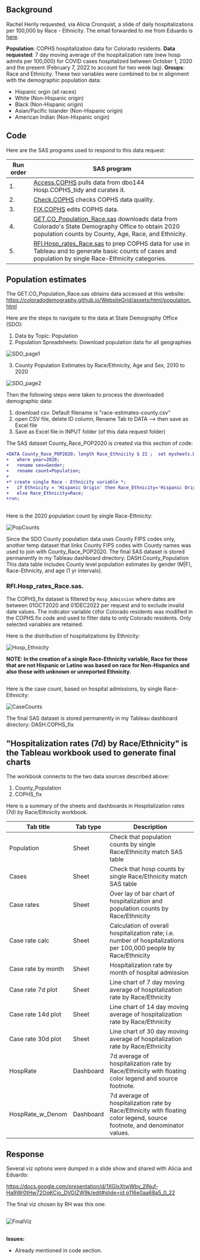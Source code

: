 ## Background 
Rachel Herily requested, via Alicia Cronquist, a slide of daily hospitalizations per 100,000 by Race - Ethnicity. The email forwarded to me from Eduardo is [here](Documents/Email_request_021822.pdf).

**Population**:  COPHS hospitalization data for Colorado residents.   **Data requested**: 7 day moving average of the hospitalization rate (new hosp admits per 100,000) for COVID cases hospitalized between October 1, 2020 and the present (February 7, 2022 to account for two week lag). **Groups**: Race and Ethnicity. These two variables were combined to be in alignment with the demographic population data:
* Hispanic orgin (all races)
* White (Non-Hispanic origin)
* Black (Non-Hispanic origin)
* Asian/Pacific Islander (Non-Hispanic origin)
* American Indian (Non-Hispanic origin)


## Code
Here are the SAS programs used to respond to this data request:

|Run order|SAS program|
|---------|-----------|
|1.|[Access.COPHS](../0.Universal/SAS%20code/Access.COPHS.sas) pulls data from dbo144 Hosp.COPHS_tidy and curates it.|
|2.|[Check.COPHS](../0.Universal/SAS%20code/Check.COPHS.sas) checks COPHS data quality.|
|3.|[FIX.COPHS](../0.Universal/SAS%20code/Fix.COPHS.sas) edits COPHS data.|
|4.|[GET.CO_Population_Race.sas](./SAS/GET.CO_Population_Race.sas) downloads data from Colorado's State Demography Office to obtain 2020 population counts by County, Age, Race, and Ethnicity.|
|5.|[RFI.Hosp_rates_Race.sas](./SAS/RFI.Hosp_rates_Race.sas) to prep COPHS data for use in Tableau and to generate basic counts of cases and population by single Race-Ethnicity categories.

## Population estimates
The GET.CO_Population_Race.sas obtains data accessed at this website:
https://coloradodemography.github.io/WebsiteGrid/assets/html/population.html

Here are the steps to navigate to the data at State Demography Office (SDO):

1. Data by Topic:  Population
2. Population Spreadsheets: Download population data for all geographies


![SDO_page1](./Images/SDO_page1box.png)

3. County Population Estimates by Race/Ethnicity, Age and Sex, 2010 to 2020


![SDO_page2](Images/SDO_page2box.png)

Then the following steps were taken to process the downloaded demographic data:
1. download csv. Default filename is "race-estimates-county.csv" 
2. open CSV file, delete ID column, Rename Tab to DATA --> then save as Excel file
3. Save as Excel file in INPUT folder (of this data request folder)

The SAS dataset County_Race_POP2020 is created via this section of code:
````diff
+DATA County_Race_POP2020; length Race_Ethnicity $ 22 ;  set mysheets.DATA;
+   where year=2020;
+   rename sex=Gender;
+   rename count=Population;
+
+* create single Race - Ethnicity variable *;
+   if Ethnicity = 'Hispanic Origin' then Race_Ethnicity='Hispanic Origin';
+   else Race_Ethnicity=Race;
+run;
````
##
Here is the 2020 population count by single Race-Ethnicity:

![PopCounts](./Images/Population%20counts%20by%20Race.png)

Since the SDO County population data uses County FIPS codes only, another temp dataset that links County FIPS codes with County names was used to join with County_Race_POP2020. The final SAS dataset is stored permanently in my Tableau dashboard directory:  DASH.County_Population   This data table includes County level population estimates by gender (M|F), Race-Ethnicity, and age (1 yr intervals).


### RFI.Hosp_rates_Race.sas.
The COPHS_fix dataset is filtered by `Hosp_Admission` where dates are between 01OCT2020 and 01DEC2022 per request and to exclude invalid date values. The indicator variable `CO`for Colorado residents was modified in the COPHS.fix code and used to filter data to only Colorado residents. Only selected variables are retained.

Here is the distribution of hospitalizations by Ethnicity:

![Hosp_Ethnicity](./Images/Hosp_Ethnicity.png)

**NOTE: In the creation of a single Race-Ethnicity variable, Race for those that are not Hispanic or Latino was based on race for Non-Hispanics and also those with unknown or unreported Ethnicity.**

##
Here is the case count, based on hospital admissions, by single Race-Ethnicity:

![CaseCounts](./Images/Case_counts_by_Race.png)

The final SAS dataset is stored permanently in my Tableau dashboard directory:  DASH.COPHS_fix

## "Hospitalization rates (7d) by Race/Ethnicity" is the Tableau workbook used to generate final charts

The workbook connects to the two data sources described above:
1. County_Population
2. COPHS_fix

Here is a summary of the sheets and dashboards in Hospitalization rates (7d) by Race/Ethnicity workbook.

|Tab title|Tab type|Description|
|---------|--------|-----------|
|Population|Sheet|Check that population counts by single Race/Ethnicity match SAS table|
|Cases|Sheet|Check that hosp counts by single Race/Ethnicity match SAS table|
|Case rates|Sheet|Over lay of bar chart of hospitalization and population counts by Race/Ethnicity
|Case rate calc|Sheet|Calculation of overall hospitalization rate; i.e. number of hospitalizations per 100,000 people by Race/Ethnicity|
|Case rate by month|Sheet|Hospitalization rate by month of hospital admission
|Case rate 7d plot|Sheet|Line chart of 7 day moving average of hospitalization rate by Race/Ethnicity|
|Case rate 14d plot|Sheet|Line chart of 14 day moving average of hospitalization rate by Race/Ethnicity|
|Case rate 30d plot|Sheet|Line chart of 30 day moving average of hospitalization rate by Race/Ethnicity|
|HospRate|Dashboard|7d average of hospitalization rate by Race/Ethnicity with floating color legend and source footnote.
|HospRate_w_Denom|Dashboard|7d average of hospitalization rate by Race/Ethnicity with floating color legend, source footnote, and denominator values.


## Response
Several viz options were dumped in a slide show and shared with Alicia and Eduardo: 

https://docs.google.com/presentation/d/1XGIxXtwWbv_2lNuf-Ha9Wr0tHw72OqKCjo_DVGIZW9k/edit#slide=id.g116e0aa68a5_0_22

The final viz chosen by RH was this one:
##
![FinalViz](./Images/HospRate30d.png)
##

**Issues:**
* Already mentioned in code section. 




